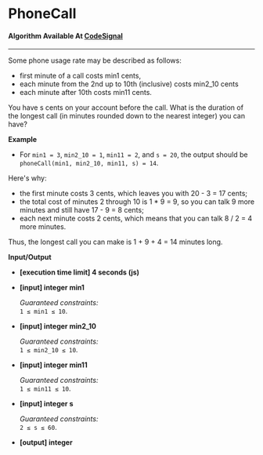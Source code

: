 # PhoneCall

#### Algorithm Available At [CodeSignal](https://app.codesignal.com/arcade/code-arcade/intro-gates/mZAucMXhNMmT7JWta)

---

Some phone usage rate may be described as follows:

- first minute of a call costs min1 cents,
- each minute from the 2nd up to 10th (inclusive) costs min2_10 cents
- each minute after 10th costs min11 cents.

You have s cents on your account before the call. What is the duration of the longest call (in minutes rounded down to the nearest integer) you can have?

**Example**

- For `min1 = 3`, `min2_10 = 1`, `min11 = 2`, and `s = 20`, the output should be
  `phoneCall(min1, min2_10, min11, s) = 14`.

Here's why:

- the first minute costs 3 cents, which leaves you with 20 - 3 = 17 cents;
- the total cost of minutes 2 through 10 is 1 \* 9 = 9, so you can talk 9 more minutes and still have 17 - 9 = 8 cents;
- each next minute costs 2 cents, which means that you can talk 8 / 2 = 4 more minutes.

Thus, the longest call you can make is 1 + 9 + 4 = 14 minutes long.

**Input/Output**

- **[execution time limit] 4 seconds (js)**

- **[input] integer min1**

  _Guaranteed constraints:_  
  `1 ≤ min1 ≤ 10`.

- **[input] integer min2_10**

  _Guaranteed constraints:_  
  `1 ≤ min2_10 ≤ 10`.

- **[input] integer min11**

  _Guaranteed constraints:_  
  `1 ≤ min11 ≤ 10`.

- **[input] integer s**

  _Guaranteed constraints:_  
  `2 ≤ s ≤ 60`.

- **[output] integer**